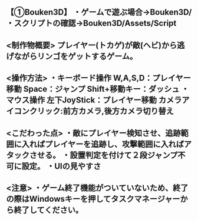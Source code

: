 【①Bouken3D】
・ゲームで遊ぶ場合→Bouken3D/
・スクリプトの確認→Bouken3D/Assets/Script
------------------------------------------------
<制作物概要>
プレイヤー(トカゲ)が敵(ヘビ)から逃げながらリンゴをゲットするゲーム。
------------------------------------------------
<操作方法>
・キーボード操作
W,A,S,D：プレイヤー移動
Space：ジャンプ
Shift+移動キー：ダッシュ
・マウス操作
左下JoyStick：プレイヤー移動
カメラアイコンクリック:前方カメラ,後方カメラ切り替え
------------------------------------------------
<こだわった点>
・敵にプレイヤー検知させ、追跡範囲に入ればプレイヤーを追跡し、攻撃範囲に入ればアタックさせる。
・設置判定を付けて２段ジャンプ不可に設定。
・UIの見やすさ
------------------------------------------------
<注意>
・ゲーム終了機能がついていないため、終了の際はWindowsキーを押してタスクマネージャーから終了してください。
------------------------------------------------

